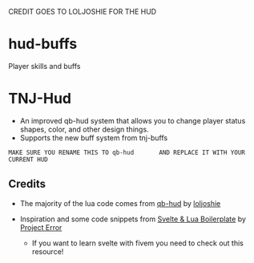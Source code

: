 CREDIT GOES TO LOLJOSHIE FOR THE HUD



# hud-buffs
Player skills and buffs

# TNJ-Hud
- An improved qb-hud system that allows you to change player status shapes, color, and other design things.
- Supports the new buff system from tnj-buffs




`````````````````````MAKE SURE YOU RENAME THIS TO qb-hud       AND REPLACE IT WITH YOUR CURRENT HUD`````````````````````














## Credits
- The majority of the lua code comes from [qb-hud](https://github.com/qbcore-framework/qb-hud) by [loljoshie](https://github.com/loljoshie)

- Inspiration and some code snippets from [Svelte & Lua Boilerplate](https://github.com/project-error/svelte-lua-boilerplate) by [Project Error](https://github.com/project-error)
  - If you want to learn svelte with fivem you need to check out this resource!
